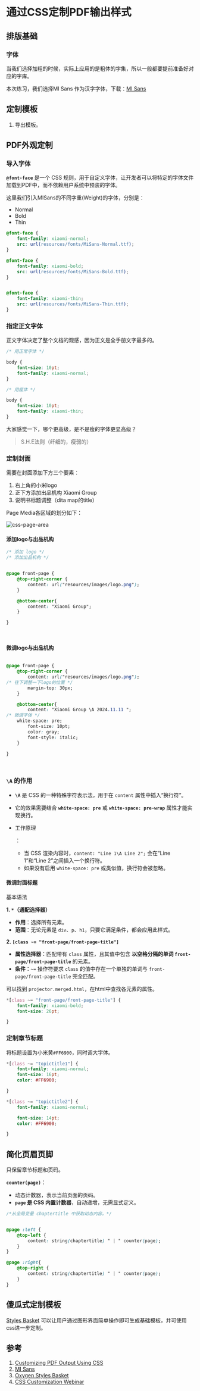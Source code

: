 # 通过CSS定制PDF输出样式



## 排版基础



### 字体

当我们选择加粗的时候，实际上应用的是粗体的字集，所以一般都要提前准备好对应的字库。



本次练习，我们选择MI Sans 作为汉字字体，下载：[MI Sans](https://hyperos.mi.com/font/en/download/)





## 定制模板

1. 导出模板。



## PDF外观定制

### 导入字体

**`@font-face`** 是一个 CSS 规则，用于自定义字体，让开发者可以将特定的字体文件加载到PDF中，而不依赖用户系统中预装的字体。

这里我们引入MISans的不同字重(Weight)的字体，分别是：

- Normal
- Bold
- Thin

```css
@font-face {
	font-family: xiaomi-normal;
	src: url(resources/fonts/MiSans-Normal.ttf);
}

@font-face {
	font-family: xiaomi-bold;
	src: url(resources/fonts/MiSans-Bold.ttf);
}


@font-face {
	font-family: xiaomi-thin;
	src: url(resources/fonts/MiSans-Thin.ttf);
}
```



### 指定正文字体

正文字体决定了整个文档的观感，因为正文是全手册文字最多的。



```css
/* 用正常字体 */

body {
	font-size: 10pt;
	font-family: xiaomi-normal;
}

/* 用瘦体 */

body {
	font-size: 10pt;
	font-family: xiaomi-thin;
}
```

大家感觉一下，哪个更高级，是不是瘦的字体更显高级？

> S.H.E法则（纤细的，瘦弱的）



### 定制封面 

需要在封面添加下方三个要素：

1. 右上角的小米logo
2. 正下方添加出品机构  Xiaomi Group
3. 说明书标题调整（dita map的title）



Page Media各区域的划分如下：



![css-page-area](images/css-page-area.png)



#### 添加logo与出品机构

```css
/* 添加 logo */
/* 添加出品机构 */


@page front-page {
	@top-right-corner {
		content: url("resources/images/logo.png");
	}

	@bottom-center{
		content: "Xiaomi Group";
	}

}

  
```



#### 微调logo与出品机构

```css

@page front-page {
	@top-right-corner {
		content: url("resources/images/logo.png");
/* 往下调整一下logo的位置 */		
		margin-top: 30px;
	}

	@bottom-center{
		content: "Xiaomi Group \A 2024.11.11 ";
/* 微调字体 */
    white-space: pre;
		font-size: 10pt;
		color: gray;
		font-style: italic;
	}

}

  
```

### **`\A` 的作用**

- **`\A`** 是 CSS 的一种特殊字符表示法，用于在 `content` 属性中插入“换行符”。

- 它的效果需要结合 **`white-space: pre`** 或 **`white-space: pre-wrap`** 属性才能实现换行。

- 工作原理

  ：

  - 当 CSS 渲染内容时，`content: "Line 1\A Line 2";` 会在“Line 1”和“Line 2”之间插入一个换行符。
  - 如果没有启用 `white-space: pre` 或类似值，换行符会被忽略。



#### 微调封面标题

基本语法

**1. `*`（通配选择器）**

- **作用**：选择所有元素。
- **范围**：无论元素是 `div`、`p`、`h1`，只要它满足条件，都会应用此样式。

 **2. `[class ~= "front-page/front-page-title"]`**

- **属性选择器**：匹配带有 `class` 属性，且其值中包含 **以空格分隔的单词 `front-page/front-page-title`** 的元素。
- **条件**：`~=` 操作符要求 `class` 的值中存在一个单独的单词与 `front-page/front-page-title` 完全匹配。

可以找到 `projector.merged.html`，在html中查找各元素的属性。

```css
*[class ~= "front-page/front-page-title"] {
    font-family: xiaomi-bold;
	font-size: 26pt;

}
```

### 定制章节标题

将标题设置为小米黄`#FF6900`，同时调大字体。

```css
*[class ~= "topictitle1"] {
	font-family: xiaomi-normal;
	font-size: 16pt;
	color: #FF6900;

}

*[class ~= "topictitle2"] {
	font-family: xiaomi-normal;

	font-size: 14pt;
	color: #FF6900;

}
```



## 简化页眉页脚

只保留章节标题和页码。

**`counter(page)`**：

- 动态计数器，表示当前页面的页码。
- **`page` 是 CSS 内置计数器**，自动递增，无需显式定义。

```css
/*从全局变量 chaptertitle 中获取动态内容。*/


@page :left {
    @top-left {
        content: string(chaptertitle) " | " counter(page); 
    }
}

@page :right{
    @top-right {
        content: string(chaptertitle) " | " counter(page);
    }
}
```



## 傻瓜式定制模板

[Styles Basket](https://styles.oxygenxml.com/?_gl=1*1jy168z*_ga*MTI4NzYyMjkxOC4xNzI5NDE3MzI5*_ga_CKSFNYE9EY*MTczMzY3MDc1Ni4zMC4xLjE3MzM2NzEwNzguNTkuMC4w*_ga_HEWSDXWJSN*MTczMzY3MDc1Ni4yOC4xLjE3MzM2NzEwNzguMC4wLjA.) 可以让用户通过图形界面简单操作即可生成基础模板，并可使用css进一步定制。



## 参考

1. [Customizing PDF Output Using CSS](https://www.oxygenxml.com/doc/versions/23.0/ug-ope/topics/dcpp_the_customization_css.html)
1. [MI Sans](https://hyperos.mi.com/font/en/download/)
1. [Oxygen Styles Basket](https://styles.oxygenxml.com/?_gl=1*1mtx7jj*_ga*MTI4NzYyMjkxOC4xNzI5NDE3MzI5*_ga_CKSFNYE9EY*MTczMzY3MDc1Ni4zMC4xLjE3MzM2NzEwNzguNTkuMC4w*_ga_HEWSDXWJSN*MTczMzY3MDc1Ni4yOC4xLjE3MzM2NzEwNzguMC4wLjA.)
2. [CSS Customization Webinar](https://www.oxygenxml.com/doc/versions/27.0/ug-editor/topics/dcpp_overview.html)
